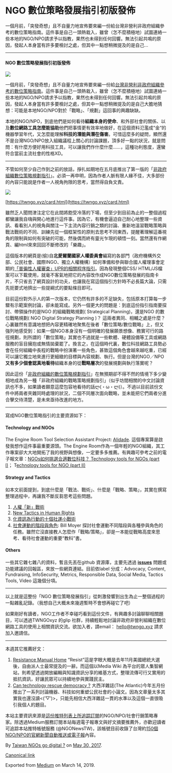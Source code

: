 NGO 數位策略發展指引初版發佈
================

一個月前，「突發奇想」且不自量力地宣佈要來編一份給台灣非營利非政府組織參考的數位策略指南。這件事是自己一頭熱栽入，雖曾（怎不麼積極地）試圖連絡一些本地的NGO/NPO請求予以指教，果然也未得到任何回響。無法引起共鳴的原因，發起人本身當有許多要檢討之處，但其中一點想稍微提及的是自己…

* * *

#### NGO 數位策略發展指引初版發佈

![](https://cdn-images-1.medium.com/max/800/1*86gPb7-biqvU2NsvaaakLQ.png)

一個月前，「突發奇想」且不自量力地宣佈要來編一份給[台灣非營利非政府組織參考的數位策略指南](https://medium.twngo.xyz/%E5%8F%B0%E7%89%88ngo-npo-%E6%95%B8%E4%BD%8D%E7%99%BC%E5%B1%95%E7%AD%96%E7%95%A5%E6%8C%87%E5%8D%97%E5%BE%B5%E6%B1%82%E6%84%8F%E8%A6%8B-b74af0fa6313)。這件事是自己一頭熱栽入，雖曾（怎不麼積極地）試圖連絡一些本地的NGO/NPO請求予以指教，果然也未得到任何回響。無法引起共鳴的原因，發起人本身當有許多要檢討之處，但其中一點想稍微提及的是自己大膽地猜想：可能是本地NGO/NPO對於「戰略」、「規劃」這回事的興趣缺缺。

本地的NGO/NPO，到底他們是如何看待**組織本身的使命**、和外部社會的關係、以及**數位網路工具怎麼能協助**他們把事情更有效率地做好，在這個資料氾濫成“金“的機器學習年代，又怎麼能理解**科技的潛能與潛在傷害**。可惜這麼多的疑問，顯然還不是台灣NGO/NPO放入組織議程上關心的討論課題，頂多好一點的狀況，就是問問：有什麼方便好用科技工具，可以讓我們作什麼什麼……，這種功利態度，還蠻符合當前主流社會的性格XD。

* * *

不管如何至少自己作到之前的放話，掙扎如期地在五月底推出了第一版的「[非政府組織數位策略規劃指引](https://twngo.xyz/card.html)」。必須一再申明，因為作者人脈有限人緣不佳，大多部份的內容只能說是作者一人視角拘限的思考，當然得自負文責。

![](https://cdn-images-1.medium.com/max/800/1*eoQ1RjkM-p9NB4Zl9H6-YQ.png)

[https://twngo.xyz/card.html](https://twngo.xyz/card.html)

雖然乏人聞問津注定它在此間將飽受冷落的下場，但至少到目前為止的一整個過程都蠻讓我自嗨與開心地進行這件事。因為它，有機會逼迫自己耐心地整理一些資訊、看看別人的視角與關注一下主流內容行銷之類的討論、重新地溫習戰略策略與戰法戰術的不同、訓練先從一個框架性的原則去思考不同東西，提醒著理解這番視角的限制與如何有突破的可能，然後偶而終有靈光乍現的頓悟一刻。當然還有作網頁、編html來來回回不斷修改的「樂趣」。

這個版本的網頁是(偷)自**北愛爾蘭國家人權委員會**編寫的各部門（政府機構外交部、公民社會、國際INGO、獨立人權機構）如何準備和參與聯合國人權理事會定期的[「普徧性人權審查」UPR的相關程序指引](http://training.nihrc.org/upr)。因為發現整個CSS/ HTML/JS檔案可以下載使用，就毫不客氣地把它的內容改作成NGO數位策略發展的指南卡片，不只省去了網頁設計的功夫，也讓我在寫這個指引方針時不必長篇大論，只需先扼要式地擠出一些提綱式的要點條目即可。

目前這份對外示人的第一次版本，它仍然有許多的不足缺失，包括原本打算每一步驟有示範案例討論，卻未能寫成。另外一個更大的問題是：到底這份指引指南要探討、帶領操作的是NGO 的組織戰略規劃( Strategical Planning)，還是NGO 的數位戰略規劃( NGO Digital Strategy Planning )？ 這兩者異同、相輔之處是什麼？心裏雖然有意識地想把內容更精確地聚焦在後者「數位策略/數位戰略」上，但又強列地感受到：如果一個NGO本身沒有一個明確的發展願景想像、務實可行的路徑規劃，則所謂的「數位策略」其實也不過就是一些軟體、硬體設備等工具或網路服務的盲目擁抱或無情拋棄罷了。換言之，在這個時代裏，數位科技網路工具勢必會在任何組織中長程的戰略中扮演著一些角色，甚致這個角色會越來越吃重，已經可以讓它獨立地來進行更細緻的目標與內容規劃、執行。但是台灣的NGO／NPO**又有多少個會認真地看待**組織本身的從**戰略層次**的發展規劃與執行落實呢？

因此這份「[非政府組織的數位策略規劃指引](https://twngo.xyz/card.html)」在無預期卻不得不然的情境下多少變相地成為另一種「非政府組織的戰略策略規劃指引」（似乎坊間相關的中文討論資訊也不多，如果讀者願意這麼包容地看待的話ლ(・ω・ლ)）。不過以目前該份文件中將兩者夾雜同時處理的狀況，二個不同層次面向戰略，並未能把它們兩者分進合擊交待清楚，是未來亟待改進的地方。

* * *

寫成NGO數位策略指引的主要資源如下：

#### Technology and NGOs

The Engine Room Tool Selection Assistant Project: [Alidade](https://alidade.tech). 這個專案算是啟發我想作這件事最重要源頭。The Engine Room作為一個年輕的NGO組織，其工作專案卻大大地開拓了我的視野與想像，一定要多多推薦。有興趣可參考之前的電子報文章：[NGOs如何挑選合適數位科技？ Technology tools for NGOs (part I)](https://medium.twngo.xyz/technology-tools-for-ngos-part-i-b42243247c0f)； T[echnology tools for NGO (part II)](https://medium.twngo.xyz/technology-tools-for-ngo-part-ii-9dc6819351af)

#### Strategy and Tactics

如本文前面提到，到底什麼是「戰法、戰術」、什麼是「戰略、策略」，其實在撰寫整理過程中，再讓我不斷反芻思考這些問題。

1.  [人權「新」戰術](https://medium.twngo.xyz/%E4%BA%BA%E6%AC%8A-%E6%96%B0-%E6%88%B0%E8%A1%93-b5b379bc905a)
2.  [New Tactics in Human Rights](https://www.newtactics.org/)
3.  [化資訊為行動的十個社運小戰術](https://medium.twngo.xyz/%E9%87%8D%E5%9B%9E2009-%E5%8C%96%E8%B3%87%E8%A8%8A%E7%82%BA%E8%A1%8C%E5%8B%95%E7%9A%84%E5%8D%81%E5%80%8B%E7%A4%BE%E9%81%8B%E5%B0%8F%E6%88%B0%E8%A1%93-b4b7900e4c86)
4.  [社會運動的階段與角色](https://medium.twngo.xyz/%E8%88%8A%E6%9B%B8%E4%BB%8B%E7%B4%B9-%E7%A4%BE%E6%9C%83%E9%81%8B%E5%8B%95%E7%9A%84%E9%9A%8E%E6%AE%B5%E8%88%87%E8%A7%92%E8%89%B2-26ae6799de90): Bill Moyer 探討社會運動不同階段與各種參與角色的任務。雖然它沒直接教人怎麼作「戰略/策略」，卻是一本能從戰略高度來思考、看待社會運動的重要“教科”書。

#### Others

一些其它雜七雜八的資料，暫且先丟在github 資源庫，主要先透過 [**issues**](https://github.com/twngo/digital-strategy/issues) 問題或功能建議的回報區，來放一些網頁連結。目前依label 分成：Advocacy, Content, Fundraising, InfoSecurity, Metrics, Responsible Data, Social Media, Tactics Tools, Video 這幾個分項。

* * *

以上就是這整份「NGO 數位策略發展指引」從刺激發響到出生為止一整個過程的一點雜亂記錄。（我想自己大概未來幾週暫時不會想再碰它了吧）

如果剛好有讀者，NGO工作者不幸碰巧看到這份文件，有興趣多討論聊聊相關題目，可以透過TWNGOxyz 的glip 社群，持續輕鬆地討論非政府非營利組織在數位網路工具的使用上相關資訊交流。欲加入者，請email： hello@twngo.xyz 請求加入邀請信。

* * *

本週其它推薦好文：

1.  [Resistance Manual Home](https://www.resistancemanual.org) “Resist”這是字眼大概是去年11月美國總統大選後，自由派人士最常提及的一辭。而這個以Media Wiki 為平台的眾人集智網站，則希望透過開放編輯與知識資訊分享的維基方式，整理流傳可行又實用的抵抗資訊，好讓民眾可以持續地參與實踐民主。
2.  [Can technology rescue democracy ?](https://www.theatlantic.com/projects/can-technology-rescue-democracy/) 大西洋雜誌(The Atlantic)今年五月份推出了一系列討論機器、科技如何重塑公民社會的小論文。因為文章量太多其實我也還沒讀<(‵▽′)>，只能先相信大西洋雜誌一貫的水準以及這個一直很吸引我個人的題目。

本站主要資訊來源是[這份推特列表上所追踪訂閱](https://twitter.com/a5288/lists/ngo-go-digital)的NGO/NPO/社會行銷策略專家。除透過Medium服務訂閱本站每週電子報專文與好文摘要推薦外，亦歡迎讀者可追踪本站推特帳號服務 (@NGONewsTW)，該帳號目前收錄了台灣約[150個NGO/NPO的官網新聞自動推送或電子報](https://github.com/twngo/ngonewstw)內容。

By [Taiwan NGOs go digital ?](https://medium.com/@twngo) on [May 30, 2017](https://medium.com/p/fd55740de07d).

[Canonical link](https://medium.com/@twngo/ngo-%E6%95%B8%E4%BD%8D%E7%AD%96%E7%95%A5%E7%99%BC%E5%B1%95%E6%8C%87%E5%BC%95%E5%88%9D%E7%89%88%E7%99%BC%E4%BD%88-fd55740de07d)

Exported from [Medium](https://medium.com) on March 14, 2019.